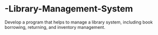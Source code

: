# -Library-Management-System
Develop a program that helps to manage a library system, including book borrowing, returning, and inventory management.
